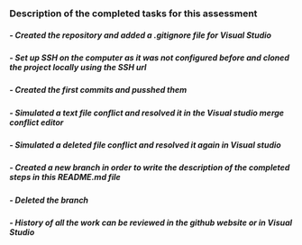 ﻿### Description of the completed tasks for this assessment

##### - Created the repository and added a .gitignore file for Visual Studio
##### - Set up SSH on the computer as it was not configured before and cloned the project locally using the SSH url
##### - Created the first commits and pusshed them
##### - Simulated a text file conflict and resolved it in the Visual studio merge conflict editor
##### - Simulated a deleted file conflict and resolved it again in Visual studio
##### - Created a new branch in order to write the description of the completed steps in this README.md file
##### - Deleted the branch
##### - History of all the work can be reviewed in the github website or in Visual Studio